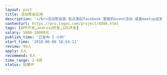 ```yaml
---                
layout: post       
title: 活动聚会应用           
description: '</br>活动聚会类 有点类似facebook 里面的event活动 或者meetup这类app</br>另外加上商家管理后台</br>此次只是做一个初期的测试版本 希望团队开发，后期还可以加上一些其他功能</br>'     
contenturl: https://pro.lagou.com/project/8306.html      
tags: [APP开发,android开发,iOS开发]            
salary: 5000-10000元          
publish_time: '已发布 3 小时'         
start_time: '2018-06-06 18:54:11'           
review: 99人                   
apply: 6人                   
recommend: 0人                   
time_range: 2-4周              
status: 招募中                  
---                 
```

